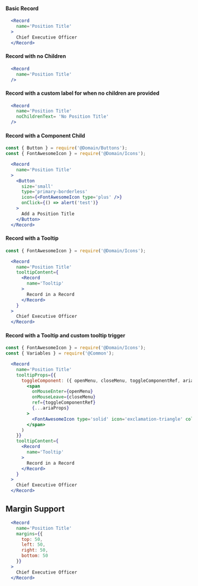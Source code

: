 #### Basic Record

```jsx
  <Record
    name='Position Title'
  >
    Chief Executive Officer
  </Record>
```

#### Record with no Children

   ```jsx
     <Record
       name='Position Title'
     />
   ```

#### Record with a custom label for when no children are provided

```jsx
  <Record
    name='Position Title'
    noChildrenText= 'No Position Title'
  />
```

#### Record with a Component Child

```jsx
const { Button } = require('@Domain/Buttons');
const { FontAwesomeIcon } = require('@Domain/Icons');

  <Record
    name='Position Title'
  >
    <Button
      size='small'
      type='primary-borderless'
      icon={<FontAwesomeIcon type='plus' />}
      onClick={() => alert('test')}
    >
      Add a Position Title
    </Button>
  </Record>
```


#### Record with a Tooltip

```jsx
const { FontAwesomeIcon } = require('@Domain/Icons');

  <Record
    name='Position Title'
    tooltipContent={
      <Record
        name='Tooltip'
      >
        Record in a Record
      </Record>
    }
  >
    Chief Executive Officer
  </Record>
```

#### Record with a Tooltip and custom tooltip trigger

```jsx
const { FontAwesomeIcon } = require('@Domain/Icons');
const { Variables } = require('@Common');

  <Record
    name='Position Title'
    tooltipProps={{
      toggleComponent: ({ openMenu, closeMenu, toggleComponentRef, ariaProps }) => (
        <span
          onMouseEnter={openMenu}
          onMouseLeave={closeMenu}
          ref={toggleComponentRef}
          {...ariaProps}
        >
          <FontAwesomeIcon type='solid' icon='exclamation-triangle' color={Variables.Color.o400} />
        </span>
      )
    }}
    tooltipContent={
      <Record
        name='Tooltip'
      >
        Record in a Record
      </Record>
    }
  >
    Chief Executive Officer
  </Record>
```

## Margin Support

```jsx
  <Record
    name='Position Title'
    margins={{
      top: 50,
      left: 50,
      right: 50,
      bottom: 50
    }}
  >
    Chief Executive Officer
  </Record>
```
